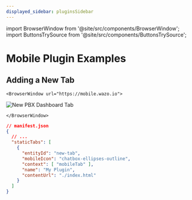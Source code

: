 ```yaml
---
displayed_sidebar: pluginsSidebar
---
```


import BrowserWindow from '@site/src/components/BrowserWindow';
import ButtonsTrySource from '@site/src/components/ButtonsTrySource';

# Mobile Plugin Examples

## Adding a New Tab

```mdx-code-block
<BrowserWindow url="https://mobile.wazo.io">
```
![New PBX Dashboard Tab](/img/plugins/ui/portal/portal-custom-dashboard-tab.jpg)
```mdx-code-block
</BrowserWindow>
```

```json
// manifest.json
{
  // ...
  "staticTabs": [
    {
      "entityId": "new-tab",
      "mobileIcon": "chatbox-ellipses-outline",
      "context": [ "mobileTab" ],
      "name": "My Plugin",
      "contentUrl": "./index.html"
    }
  ]
}

```

<ButtonsTrySource
    product="app"
    source="https://github.com/wazo-communication/developers.wazo.io/tree/main/static/examples/mobile/general"
/>
